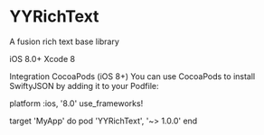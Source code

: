 # YYRichText
A fusion rich text base library

iOS 8.0+ 
Xcode 8



Integration
CocoaPods (iOS 8+)
You can use CocoaPods to install SwiftyJSON by adding it to your Podfile:

platform :ios, '8.0'
use_frameworks!

target 'MyApp' do
    pod 'YYRichText', '~> 1.0.0'
end





